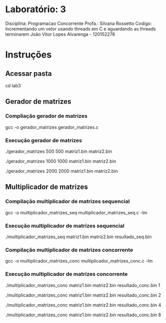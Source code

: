 # Laboratório: 3
Disciplina: Programacao Concorrente 
Profa.: Silvana Rossetto 
Codigo: Incrementando um vetor usando threads em C e aguardando as threads terminarem 
João Vitor Lopes Alvarenga - 120152276


# Instruções

## Acessar pasta
cd lab3

## Gerador de matrizes

### Compliação gerador de matrizes

gcc -o gerador_matrizes gerador_matrizes.c

### Execução gerador de matrizes

./gerador_matrizes 500 500 matriz1.bin matriz2.bin

./gerador_matrizes 1000 1000 matriz1.bin matriz2.bin

./gerador_matrizes 2000 2000 matriz1.bin matriz2.bin

## Multiplicador de matrizes

### Compilação multiplicador de matrizes sequencial

gcc -o multiplicador_matrizes_seq multiplicador_matrizes_seq.c -lm

### Execução multiplicador de matrizes sequencial

./multiplicador_matrizes_seq matriz1.bin matriz2.bin resultado_seq.bin

### Compilação multiplicador de matrizes concorrente

gcc -o multiplicador_matrizes_conc multiplicador_matrizes_conc.c -lm

### Execução multiplicador de matrizes concorrente

./multiplicador_matrizes_conc matriz1.bin matriz2.bin resultado_conc.bin 1

./multiplicador_matrizes_conc matriz1.bin matriz2.bin resultado_conc.bin 2

./multiplicador_matrizes_conc matriz1.bin matriz2.bin resultado_conc.bin 4

./multiplicador_matrizes_conc matriz1.bin matriz2.bin resultado_conc.bin 8
